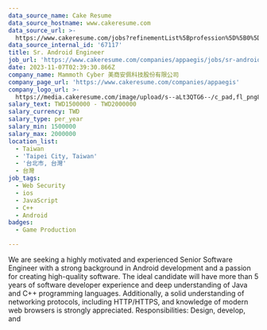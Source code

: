 ```yaml
---
data_source_name: Cake Resume
data_source_hostname: www.cakeresume.com
data_source_url: >-
  https://www.cakeresume.com/jobs?refinementList%5Bprofession%5D%5B0%5D=game-production&range%5Bsalary_range%5D%5Bmin%5D=100000
data_source_internal_id: '67117'
title: Sr. Android Engineer
job_url: 'https://www.cakeresume.com/companies/appaegis/jobs/sr-android-engineer-9d52a0'
date: 2023-11-07T02:39:30.866Z
company_name: Mammoth Cyber 美商安佩科技股份有限公司
company_page_url: 'https://www.cakeresume.com/companies/appaegis'
company_logo_url: >-
  https://media.cakeresume.com/image/upload/s--aLt3QTG6--/c_pad,fl_png8,h_200,w_200/v1676344145/evtx45v0robtxhcur61u.png
salary_text: TWD1500000 - TWD2000000
salary_currency: TWD
salary_type: per_year
salary_min: 1500000
salary_max: 2000000
location_list:
  - Taiwan
  - 'Taipei City, Taiwan'
  - '台北市, 台灣'
  - 台灣
job_tags:
  - Web Security
  - ios
  - JavaScript
  - C++
  - Android
badges:
  - Game Production

---
```


We are seeking a highly motivated and experienced Senior Software Engineer with a strong background in Android development and a passion for creating high-quality software. The ideal candidate will have more than 5 years of software developer experience and deep understanding of Java and C++ programming languages. Additionally, a solid understanding of networking protocols, including HTTP/HTTPS, and knowledge of modern web browsers is strongly appreciated. Responsibilities: Design, develop, and 